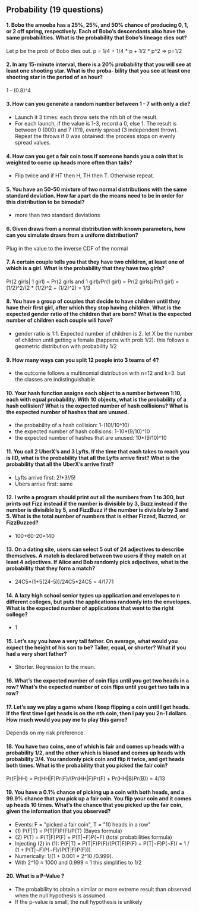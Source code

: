 ## Probability (19 questions)


#### 1. Bobo the amoeba has a 25%, 25%, and 50% chance of producing 0, 1, or 2 off spring, respectively. Each of Bobo’s descendants also have the same probabilities. What is the probability that Bobo’s lineage dies out?
Let p be the prob of Bobo dies out. p = 1/4 + 1/4 * p + 1/2 * p^2 => p=1/2
#### 2. In any 15-minute interval, there is a 20% probability that you will see at least one shooting star. What is the proba- bility that you see at least one shooting star in the period of an hour?
1 - (0.8)^4
#### 3. How can you generate a random number between 1 - 7 with only a die?
* Launch it 3 times: each throw sets the nth bit of the result. 
* For each launch, if the value is 1-3, record a 0, else 1.
The result is between 0 (000) and 7 (111), evenly spread (3 independent throw). Repeat the throws if 0 was obtained: the process stops on evenly spread values.
#### 4. How can you get a fair coin toss if someone hands you a coin that is weighted to come up heads more often than tails?
  - Flip twice and if HT then H, TH then T. Otherwise repeat.
#### 5. You have an 50-50 mixture of two normal distributions with the same standard deviation. How far apart do the means need to be in order for this distribution to be bimodal?
  - more than two standard deviations
#### 6. Given draws from a normal distribution with known parameters, how can you simulate draws from a uniform distribution?
Plug in the value to the inverse CDF of the normal
#### 7. A certain couple tells you that they have two children, at least one of which is a girl. What is the probability that they have two girls?
Pr(2 girls| 1 girl) = Pr(2 girls and 1 girl)/Pr(1 girl) = Pr(2 girls)/Pr(1 girl) = (1/2)^2/(2 * (1/2)^2 + (1/2)^2) = 1/3
#### 8. You have a group of couples that decide to have children until they have their first girl, after which they stop having children. What is the expected gender ratio of the children that are born? What is the expected number of children each couple will have?
  - gender ratio is 1:1. Expected number of children is 2. let X be the number of children until getting a female (happens with prob 1/2). this follows a geometric distribution with probability 1/2
#### 9. How many ways can you split 12 people into 3 teams of 4?
  - the outcome follows a multinomial distribution with n=12 and k=3. but the classes are indistinguishable
#### 10. Your hash function assigns each object to a number between 1:10, each with equal probability. With 10 objects, what is the probability of a hash collision? What is the expected number of hash collisions? What is the expected number of hashes that are unused.
  - the probability of a hash collision: 1-(10!/10^10)
  - the expected number of hash collisions: 1-10*(9/10)^10
  - the expected number of hashes that are unused: 10*(9/10)^10
#### 11. You call 2 UberX’s and 3 Lyfts. If the time that each takes to reach you is IID, what is the probability that all the Lyfts arrive first? What is the probability that all the UberX’s arrive first?
  - Lyfts arrive first: 2!*3!/5!
  - Ubers arrive first: same
#### 12. I write a program should print out all the numbers from 1 to 300, but prints out Fizz instead if the number is divisible by 3, Buzz instead if the number is divisible by 5, and FizzBuzz if the number is divisible by 3 and 5. What is the total number of numbers that is either Fizzed, Buzzed, or FizzBuzzed?
  - 100+60-20=140
#### 13. On a dating site, users can select 5 out of 24 adjectives to describe themselves. A match is declared between two users if they match on at least 4 adjectives. If Alice and Bob randomly pick adjectives, what is the probability that they form a match?
  - 24C5*(1+5(24-5))/24C5*24C5 = 4/1771
#### 14. A lazy high school senior types up application and envelopes to n different colleges, but puts the applications randomly into the envelopes. What is the expected number of applications that went to the right college?
  - 1
#### 15. Let’s say you have a very tall father. On average, what would you expect the height of his son to be? Taller, equal, or shorter? What if you had a very short father?
  - Shorter. Regression to the mean.
#### 16. What’s the expected number of coin flips until you get two heads in a row? What’s the expected number of coin flips until you get two tails in a row?
#### 17. Let’s say we play a game where I keep flipping a coin until I get heads. If the first time I get heads is on the nth coin, then I pay you 2n-1 dollars. How much would you pay me to play this game?
Depends on my risk preference.
#### 18. You have two coins, one of which is fair and comes up heads with a probability 1/2, and the other which is biased and comes up heads with probability 3/4. You randomly pick coin and flip it twice, and get heads both times. What is the probability that you picked the fair coin?
Pr(F|HH) = Pr(HH|F)Pr(F)/(Pr(HH|F)Pr(F) + Pr(HH|B)Pr(B)) = 4/13
#### 19. You have a 0.1% chance of picking up a coin with both heads, and a 99.9% chance that you pick up a fair coin. You flip your coin and it comes up heads 10 times. What’s the chance that you picked up the fair coin, given the information that you observed?
  * Events: F = "picked a fair coin", T = "10 heads in a row"
  * (1) P(F|T) = P(T|F)P(F)/P(T) (Bayes formula)
  * (2) P(T) = P(T|F)P(F) + P(T|¬F)P(¬F) (total probabilities formula)
  * Injecting (2) in (1): P(F|T) = P(T|F)P(F)/(P(T|F)P(F) + P(T|¬F)P(¬F)) = 1 / (1 + P(T|¬F)P(¬F)/(P(T|F)P(F)))
  * Numerically: 1/(1 + 0.001 * 2^10 /0.999).
  * With 2^10 ≈ 1000 and 0.999 ≈ 1 this simplifies to 1/2
#### 20. What is a P-Value ?
  * The probability to obtain a similar or more extreme result than observed when the null hypothesis is assumed.
  * If the p-value is small, the null hypothesis is unlikely
